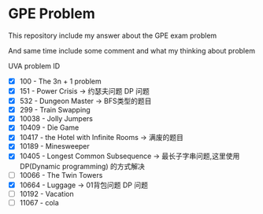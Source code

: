 # GPE Problem

This repository include my answer about the GPE exam problem

And same time include some comment and what my thinking about problem

UVA problem ID
* [x] 100 - The 3n + 1 problem
* [x] 151 - Power Crisis -> 约瑟夫问题 DP 问题
* [x] 532 - Dungeon Master -> BFS类型的题目
* [x] 299 - Train Swapping
* [x] 10038 - Jolly Jumpers
* [x] 10409 - Die Game
* [x] 10417 - the Hotel with Infinite Rooms -> 满废的题目
* [x] 10189 - Minesweeper
* [x] 10405 - Longest Common Subsequence -> 最长子字串问题,这里使用 DP(Dynamic programming) 的方式解决
* [ ] 10066 - The Twin Towers
* [x] 10664 - Luggage -> 01背包问题 DP 问题
* [ ] 10192 - Vacation
* [ ] 11067 - cola
